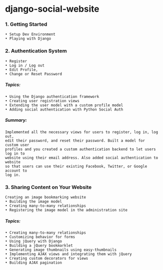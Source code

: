 # django-social-website

 ### 1. Getting Started
    • Setup Dev Environment
    • Playing with Django
 ### 2. Authentication System 
    • Register 
    • Log in / Log out
    • Edit Profile, 
    • Change or Reset Password
  
  ##### Topics:
    • Using the Django authentication framework
    • Creating user registration views
    • Extending the user model with a custom profile model
    • Adding social authentication with Python Social Auth
   
  ##### Summary:
  
    Implemented all the necessary views for users to register, log in, log out,
    edit their password, and reset their password. Built a model for custom user
    profiles and you created a custom authentication backend to let users log in to
    website using their email address. Also added social authentication to website
    so that users can use their existing Facebook, Twitter, or Google account to
    log in.
    
  ### 3. Sharing Content on Your Website
    Creating an image bookmarking website
    • Building the image model
    • Creating many-to-many relationships
    • Registering the image model in the administration site
    
   ##### Topics:
    • Creating many-to-many relationships
    • Customizing behavior for forms
    • Using jQuery with Django
    • Building a jQuery bookmarklet
    • Generating image thumbnails using easy-thumbnails
    • Implementing AJAX views and integrating them with jQuery
    • Creating custom decorators for views
    • Building AJAX pagination
